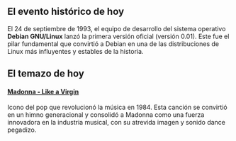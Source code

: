 ## El evento histórico de hoy
El 24 de septiembre de 1993, el equipo de desarrollo del sistema operativo **Debian GNU/Linux** lanzó la primera versión oficial (versión 0.01). Este fue el pilar fundamental que convirtió a Debian en una de las distribuciones de Linux más influyentes y estables de la historia.

## El temazo de hoy
#### [Madonna - Like a Virgin](https://www.youtube.com/watch?v=s__rX_WL100)
Icono del pop que revolucionó la música en 1984. Esta canción se convirtió en un himno generacional y consolidó a Madonna como una fuerza innovadora en la industria musical, con su atrevida imagen y sonido dance pegadizo.

